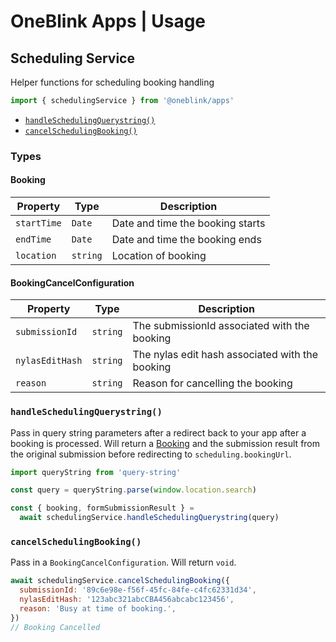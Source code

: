 # OneBlink Apps | Usage

## Scheduling Service

Helper functions for scheduling booking handling

```js
import { schedulingService } from '@oneblink/apps'
```

- [`handleSchedulingQuerystring()`](#handleschedulingquerystring)
- [`cancelSchedulingBooking()`](#cancelschedulingbooking)

### Types

#### Booking

| Property    | Type     | Description                      |
| ----------- | -------- | -------------------------------- |
| `startTime` | `Date`   | Date and time the booking starts |
| `endTime`   | `Date`   | Date and time the booking ends   |
| `location`  | `string` | Location of booking              |

#### BookingCancelConfiguration

| Property        | Type     | Description                                     |
| --------------- | -------- | ----------------------------------------------- |
| `submissionId`  | `string` | The submissionId associated with the booking    |
| `nylasEditHash` | `string` | The nylas edit hash associated with the booking |
| `reason`        | `string` | Reason for cancelling the booking               |

### `handleSchedulingQuerystring()`

Pass in query string parameters after a redirect back to your app after a booking is processed. Will return a [Booking](#booking) and the submission result from the original submission before redirecting to `scheduling.bookingUrl`.

```js
import queryString from 'query-string'

const query = queryString.parse(window.location.search)

const { booking, formSubmissionResult } =
  await schedulingService.handleSchedulingQuerystring(query)
```

### `cancelSchedulingBooking()`

Pass in a `BookingCancelConfiguration`. Will return `void`.

```js
await schedulingService.cancelSchedulingBooking({
  submissionId: '89c6e98e-f56f-45fc-84fe-c4fc62331d34',
  nylasEditHash: '123abc321abcCBA456abcabc123456',
  reason: 'Busy at time of booking.',
})
// Booking Cancelled
```
